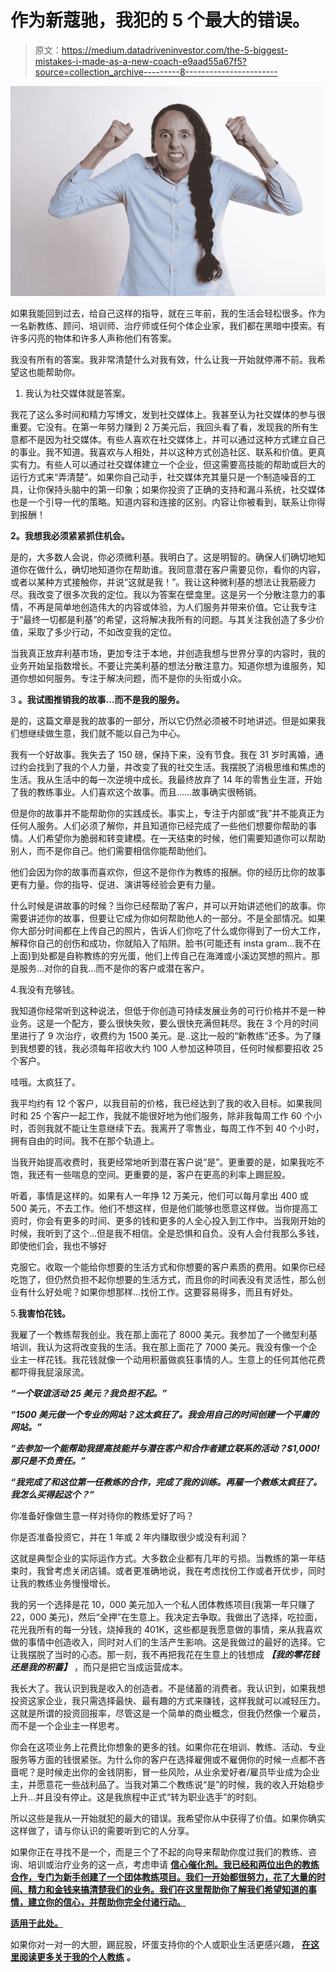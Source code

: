 # 作为新蔻驰，我犯的 5 个最大的错误。

> 原文：<https://medium.datadriveninvestor.com/the-5-biggest-mistakes-i-made-as-a-new-coach-e9aad55a67f5?source=collection_archive---------8----------------------->

![](img/be0d8f72a767d11c3fd5952462ec84a2.png)

如果我能回到过去，给自己这样的指导，就在三年前，我的生活会轻松很多。作为一名新教练、顾问、培训师、治疗师或任何个体企业家，我们都在黑暗中摸索。有许多闪亮的物体和许多人声称他们有答案。

我没有所有的答案。我非常清楚什么对我有效，什么让我一开始就停滞不前。我希望这也能帮助你。

1.  我认为社交媒体就是答案。

我花了这么多时间和精力写博文，发到社交媒体上。我甚至认为社交媒体的参与很重要。它没有。在第一年努力赚到 2 万美元后，我回头看了看，发现我的所有生意都不是因为社交媒体。有些人喜欢在社交媒体上，并可以通过这种方式建立自己的事业。我不知道。我喜欢与人相处，并以这种方式创造社区、联系和价值。更真实有力。有些人可以通过社交媒体建立一个企业，但这需要高技能的帮助或巨大的运行方式来“弄清楚”。如果你自己动手，社交媒体充其量只是一个制造噪音的工具，让你保持头脑中的第一印象；如果你投资了正确的支持和漏斗系统，社交媒体也是一个引导一代的策略。知道内容和连接的区别。内容让你被看到，联系让你得到报酬！

**2。我想我必须紧紧抓住机会。**

是的，大多数人会说，你必须微利基。我明白了。这是明智的。确保人们确切地知道你在做什么，确切地知道你在帮助谁。我同意潜在客户需要见你，看你的内容，或者以某种方式接触你，并说“这就是我！”。我让这种微利基的想法让我筋疲力尽。我改变了很多次我的定位。我以为答案在壁龛里。这是另一个分散注意力的事情，不再是简单地创造伟大的内容或体验，为人们服务并带来价值。它让我专注于“最终一切都是利基”的希望，这将解决我所有的问题。与其关注我创造了多少价值，采取了多少行动，不如改变我的定位。

当我真正放弃利基市场，更加专注于本地，并创造我想与世界分享的内容时，我的业务开始呈指数增长。不要让完美利基的想法分散注意力。知道你想为谁服务，知道你想如何服务。专注于解决问题，而不是你的头衔或小众。

3 **。我试图推销我的故事…而不是我的服务。**

是的，这篇文章是我的故事的一部分，所以它仍然必须被不时地讲述。但是如果我们想继续做生意，我们就不能以自己为中心。

我有一个好故事。我失去了 150 磅，保持下来，没有节食。我在 31 岁时离婚，通过约会找到了我的个人力量，并改变了我的社交生活。我摆脱了消极思维和焦虑的生活。我从生活中的每一次逆境中成长。我最终放弃了 14 年的零售业生涯，开始了我的教练事业。人们喜欢这个故事。而且……故事确实很畅销。

但是你的故事并不能帮助你的实践成长。事实上，专注于内部或“我”并不能真正为任何人服务。人们必须了解你，并且知道你已经完成了一些他们想要你帮助的事情。人们希望你为脆弱和转变建模。在一天结束的时候，他们需要知道你可以帮助别人，而不是你自己。他们需要相信你能帮助他们。

他们会因为你的故事而喜欢你，但这不是你作为教练的报酬。你的经历比你的故事更有力量。你的指导、促进、演讲等经验会更有力量。

什么时候是讲故事的时候？当你已经帮助了客户，并可以开始讲述他们的故事。你需要讲述你的故事，但要让它成为你如何帮助他人的一部分。不是全部情况。如果你大部分时间都在上传自己的照片，告诉人们你吃了什么或你得到了一份大工作，解释你自己的创伤和成功，你就陷入了陷阱。脸书(可能还有 insta gram…我不在上面)到处都是自称教练的穷光蛋，他们上传自己在海滩或小溪边冥想的照片。那是服务…对你的自我…而不是你的客户或潜在客户。

4.我没有充够钱。

我知道你经常听到这种说法，但低于你创造可持续发展业务的可行价格并不是一种业务。这是一个配方，要么很快失败，要么很快充满但耗尽。我在 3 个月的时间里进行了 9 次治疗，收费约为 1500 美元。是..这比一般的“新教练”还多。为了赚到我想要的钱，我必须每年招收大约 100 人参加这种项目，任何时候都要招收 25 个客户。

哇哦。太疯狂了。

我平均约有 12 个客户，以我目前的价格，我已经达到了我的收入目标。如果我同时和 25 个客户一起工作，我就不能很好地为他们服务，除非我每周工作 60 个小时，否则我就不能让生意继续下去。我离开了零售业，每周工作不到 40 个小时，拥有自由的时间。我不在那个轨道上。

当我开始提高收费时，我更经常地听到潜在客户说“是”。更重要的是，如果我吃不饱，我还有一些喘息的空间。更重要的是，客户在更高的利率上踢屁股。

听着，事情是这样的。如果有人一年挣 12 万美元，他们可以每月拿出 400 或 500 美元，不去工作。他们不想这样，但是他们能够也愿意这样做。当你提高工资时，你会有更多的时间、更多的钱和更多的人全心投入到工作中。当我刚开始的时候，我听到了这个…但是我不相信。全是恐惧和自负。没有人会付我那么多钱，即使他们会，我也不够好 

克服它。收取一个能给你想要的生活方式和你想要的客户素质的费用。如果你已经吃饱了，但仍然负担不起你想要的生活方式，而且你的时间表没有灵活性，那么创业有什么好处呢？如果你想那样…找份工作。这要容易得多，而且有好处。

5.**我害怕花钱。**

我雇了一个教练帮我创业。我在那上面花了 8000 美元。我参加了一个微型利基培训，我认为这将改变我的生活。我在那上面花了 7000 美元。我没有像一个企业主一样花钱。我花钱就像一个动用积蓄做疯狂事情的人。生意上的任何其他花费都吓得我屁滚尿流。

***“一个联谊活动 25 美元？我负担不起。”***

***“1500 美元做一个专业的网站？这太疯狂了。我会用自己的时间创建一个平庸的网站。”***

***“去参加一个能帮助我提高技能并与潜在客户和合作者建立联系的活动？$1,000!那只是不负责任。”***

***“我完成了和这位第一任教练的合作，完成了我的训练。再雇一个教练太疯狂了。我怎么买得起这个？”***

你准备好像做生意一样对待你的教练爱好了吗？

你是否准备投资它，并在 1 年或 2 年内赚取很少或没有利润？

这就是典型企业的实际运作方式。大多数企业都有几年的亏损。当教练的第一年结束时，我曾考虑关闭店铺。或者更准确地说，我在考虑找份工作或者开优步，同时让我的教练业务慢慢增长。

我的另一个选择是花 10，000 美元加入一个私人团体教练项目(我第一年只赚了 22，000 美元)，然后“全押”在生意上。我决定去争取。我做出了选择，吃拉面，花光我所有的每一分钱，烧掉我的 401K，这些都是我愿意做的事情，来从我喜欢做的事情中创造收入，同时对人们的生活产生影响。这是我做过的最好的选择。它让我摆脱了当时的心态。那一刻，我不再把我花在生意上的钱想成 ***【我的零花钱还是我的积蓄】*** ，而只是把它当成运营成本。

我长大了。我认识到我是收入的创造者。不是储蓄的消费者。我认识到，如果我想投资这家企业，我只需选择最快、最有趣的方式来赚钱，这样我就可以减轻压力。这就是所谓的投资回报率，尽管这是一个简单的商业概念，但我仍然像一个雇员，而不是一个企业主一样思考。

你会在这项业务上花费比你想象的更多的钱。如果你花在培训、教练、活动、专业服务等方面的钱很紧张。为什么你的客户在选择雇佣或不雇佣你的时候一点都不吝啬呢？是时候走出你的金钱阴影，冒一些风险，从业余爱好者/雇员毕业成为企业主，并愿意花一些战利品了。当我对第二个教练说“是”的时候，我的收入开始稳步上升…并且没有停止。这是我旅程中正式“转为职业选手”的时刻。

所以这些是我从一开始就犯的最大的错误。我希望你从中获得了价值。如果你确实这样做了，请与你认识的需要听到它的人分享。

如果你正在寻找不是一个，而是三个了不起的向导来帮助你度过我们的教练、咨询、培训或治疗业务的这一点，考虑申请 [**信心催化剂。我已经和两位出色的教练合作，专门为新手创建了一个团体教练项目。我们一开始都很努力，花了大量的时间、精力和金钱来搞清楚我们的业务。我们在这里帮助你了解我们希望知道的事情，建立你的信心，并帮助你完全付诸行动。**](https://jennyedencoaching.lpages.co/theconfidencecatalystinfo/)

[**适用于此处。**](https://jennyedencoaching.lpages.co/theconfidencecatalystinfo/)

如果你对一对一的大胆，踢屁股，坏蛋支持你的个人或职业生活更感兴趣， [**在这里阅读更多关于我的个人教练**](https://www.joebernsteincoaching.com/work-with-me/) **。**